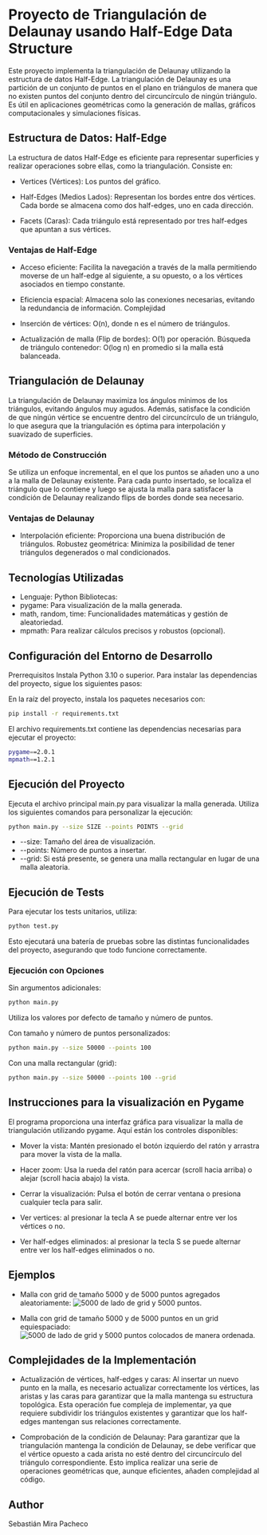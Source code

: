 # Proyecto de Triangulación de Delaunay usando Half-Edge Data Structure

Este proyecto implementa la triangulación de Delaunay utilizando la estructura de datos Half-Edge. La triangulación de Delaunay es una partición de un conjunto de puntos en el plano en triángulos de manera que no existen puntos del conjunto dentro del circuncírculo de ningún triángulo. Es útil en aplicaciones geométricas como la generación de mallas, gráficos computacionales y simulaciones físicas.

## Estructura de Datos: Half-Edge

La estructura de datos Half-Edge es eficiente para representar superficies y realizar operaciones sobre ellas, como la triangulación. Consiste en:

- Vertices (Vértices): Los puntos del gráfico.

- Half-Edges (Medios Lados): Representan los bordes entre dos vértices. Cada borde se almacena como dos half-edges, uno en cada dirección.

- Facets (Caras): Cada triángulo está representado por tres half-edges que apuntan a sus vértices.

### Ventajas de Half-Edge

- Acceso eficiente: Facilita la navegación a través de la malla permitiendo moverse de un half-edge al siguiente, a su opuesto, o a los vértices asociados en tiempo constante.

- Eficiencia espacial: Almacena solo las conexiones necesarias, evitando la redundancia de información.
  Complejidad

- Inserción de vértices: O(n), donde n es el número de triángulos.

- Actualización de malla (Flip de bordes): O(1) por operación.
  Búsqueda de triángulo contenedor: O(log n) en promedio si la malla está balanceada.

## Triangulación de Delaunay

La triangulación de Delaunay maximiza los ángulos mínimos de los triángulos, evitando ángulos muy agudos. Además, satisface la condición de que ningún vértice se encuentre dentro del circuncírculo de un triángulo, lo que asegura que la triangulación es óptima para interpolación y suavizado de superficies.

### Método de Construcción

Se utiliza un enfoque incremental, en el que los puntos se añaden uno a uno a la malla de Delaunay existente. Para cada punto insertado, se localiza el triángulo que lo contiene y luego se ajusta la malla para satisfacer la condición de Delaunay realizando flips de bordes donde sea necesario.

### Ventajas de Delaunay

- Interpolación eficiente: Proporciona una buena distribución de triángulos.
  Robustez geométrica: Minimiza la posibilidad de tener triángulos degenerados o mal condicionados.

## Tecnologías Utilizadas

- Lenguaje: Python
  Bibliotecas:
- pygame: Para visualización de la malla generada.
- math, random, time: Funcionalidades matemáticas y gestión de aleatoriedad.
- mpmath: Para realizar cálculos precisos y robustos (opcional).

## Configuración del Entorno de Desarrollo

Prerrequisitos
Instala Python 3.10 o superior. Para instalar las dependencias del proyecto, sigue los siguientes pasos:

En la raíz del proyecto, instala los paquetes necesarios con:

```bash
pip install -r requirements.txt
```

El archivo requirements.txt contiene las dependencias necesarias para ejecutar el proyecto:

```bash
pygame==2.0.1
mpmath==1.2.1
```

## Ejecución del Proyecto

Ejecuta el archivo principal main.py para visualizar la malla generada. Utiliza los siguientes comandos para personalizar la ejecución:

```bash
python main.py --size SIZE --points POINTS --grid
```

- --size: Tamaño del área de visualización.
- --points: Número de puntos a insertar.
- --grid: Si está presente, se genera una malla rectangular en lugar de una malla aleatoria.

## Ejecución de Tests

Para ejecutar los tests unitarios, utiliza:

```bash
python test.py
```

Esto ejecutará una batería de pruebas sobre las distintas funcionalidades del proyecto, asegurando que todo funcione correctamente.

### Ejecución con Opciones

Sin argumentos adicionales:

```bash
python main.py
```

Utiliza los valores por defecto de tamaño y número de puntos.

Con tamaño y número de puntos personalizados:

```bash
python main.py --size 50000 --points 100
```

Con una malla rectangular (grid):

```bash
python main.py --size 50000 --points 100 --grid
```

## Instrucciones para la visualización en Pygame

El programa proporciona una interfaz gráfica para visualizar la malla de triangulación utilizando pygame. Aquí están los controles disponibles:

- Mover la vista: Mantén presionado el botón izquierdo del ratón y arrastra para mover la vista de la malla.

- Hacer zoom: Usa la rueda del ratón para acercar (scroll hacia arriba) o alejar (scroll hacia abajo) la vista.

- Cerrar la visualización: Pulsa el botón de cerrar ventana o presiona cualquier tecla para salir.

- Ver vertices: al presionar la tecla A se puede alternar entre ver los vértices o no.

- Ver half-edges eliminados: al presionar la tecla S se puede alternar entre ver los half-edges eliminados o no.

## Ejemplos

- Malla con grid de tamaño 5000 y de 5000 puntos agregados aleatoriamente:
  ![5000 de lado de grid y 5000 puntos.](images/random_points.png)

- Malla con grid de tamaño 5000 y de 5000 puntos en un grid equiespaciado:
  ![5000 de lado de grid y 5000 puntos colocados de manera ordenada.](images/grid.png)

## Complejidades de la Implementación

- Actualización de vértices, half-edges y caras: Al insertar un nuevo punto en la malla, es necesario actualizar correctamente los vértices, las aristas y las caras para garantizar que la malla mantenga su estructura topológica. Esta operación fue compleja de implementar, ya que requiere subdividir los triángulos existentes y garantizar que los half-edges mantengan sus relaciones correctamente.

- Comprobación de la condición de Delaunay: Para garantizar que la triangulación mantenga la condición de Delaunay, se debe verificar que el vértice opuesto a cada arista no esté dentro del circuncírculo del triángulo correspondiente. Esto implica realizar una serie de operaciones geométricas que, aunque eficientes, añaden complejidad al código.

## Author

Sebastián Mira Pacheco
